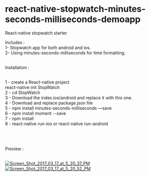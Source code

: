 # react-native-stopwatch-minutes-seconds-milliseconds-demoapp
React-native stopwatch starter

Includes : 
</br>
1- Stopwatch app for both android and ios.</br>
2- Using minutes-seconds-milliseconds for time formatting.</br></br>

Installation :
</br></br>

1 - create a React-native project  </br>
      react-native init StopWatch </br>
2 - cd StopWatch</br>
3 - Download the index.ios/android and replace it with this one.</br>
4 - Download and replace package.json file</br>
5 - npm install minutes-seconds-milliseconds —save</br>
6 - npm install moment --save </br>
7 - npm install</br>
8 - react-native run-ios or react-native run-android


<br><br><br>
Preview : 
<br>
<br>

<a href="https://ibb.co/nhJHFa"><img src="https://image.ibb.co/hCFa1F/Screen_Shot_2017_03_17_at_5_20_37_PM.png" alt="Screen_Shot_2017_03_17_at_5_20_37_PM" border="0"></a>
<a href="https://ibb.co/nL7oMF"><img src="https://image.ibb.co/npFxFa/Screen_Shot_2017_03_17_at_5_20_52_PM.png" alt="Screen_Shot_2017_03_17_at_5_20_52_PM" border="0"></a><br />

